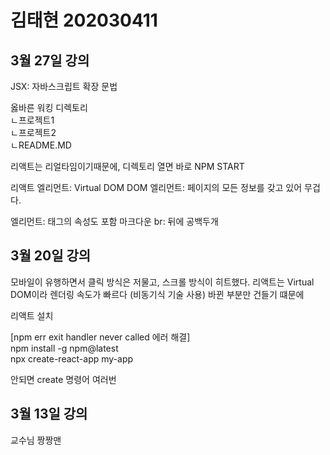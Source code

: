 # 김태현 202030411

## 3월 27일 강의
JSX: 자바스크립트 확장 문법  

옳바른 워킹 디렉토리  
ㄴ프로젝트1  
ㄴ프로젝트2  
ㄴREADME.MD  

리액트는 리얼타임이기때문에, 디렉토리 열면 바로 NPM START  

리액트 엘리먼트: Virtual DOM
DOM 엘리먼트: 페이지의 모든 정보를 갖고 있어 무겁다.

엘리먼트: 태그의 속성도 포함
마크다운 br: 뒤에 공백두개

## 3월 20일 강의
모바일이 유행하면서 클릭 방식은 저물고, 스크롤 방식이 히트했다.
리액트는 Virtual DOM이라 렌더링 속도가 빠르다 (비동기식 기술 사용)
바뀐 부분만 건들기 떄문에

리액트 설치

[npm err exit handler never called 에러 해결]  
npm install -g npm@latest  
npx create-react-app my-app  

안되면 create 명령어 여러번  

## 3월 13일 강의
교수님 짱짱맨
